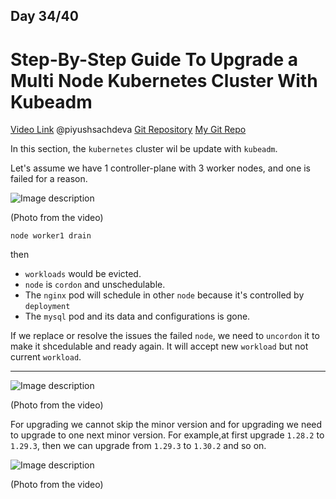 ## Day 34/40
# Step-By-Step Guide To Upgrade a Multi Node Kubernetes Cluster With Kubeadm
[Video Link](https://www.youtube.com/watch?v=NtX75Ze47EU)
@piyushsachdeva 
[Git Repository](https://github.com/piyushsachdeva/CKA-2024/)
[My Git Repo](https://github.com/sina14/40daysofkubernetes)


In this section, the `kubernetes` cluster wil be update with `kubeadm`. 


Let's assume we have 1 controller-plane with 3 worker nodes, and one is failed for a reason.

![Image description](https://dev-to-uploads.s3.amazonaws.com/uploads/articles/345zt6zp5i39fbznd57s.png)

(Photo from the video)

```
node worker1 drain
```
then
- `workloads` would be evicted.
- `node` is `cordon` and unschedulable.
- The `nginx` pod will schedule in other `node` because it's controlled by `deployment`
- The `mysql` pod and its data and configurations is gone.

 
If we replace or resolve the issues the failed `node`, we need to `uncordon` it to make it shcedulable and ready again.
It will accept new `workload` but not current `workload`. 

---


![Image description](https://dev-to-uploads.s3.amazonaws.com/uploads/articles/rh1i4j3a6lv9d0nnn6ra.png)

(Photo from the video)

For upgrading we cannot skip the minor version and for upgrading we need to upgrade to one next minor version.
For example,at first upgrade `1.28.2` to `1.29.3`, then we can upgrade from `1.29.3` to `1.30.2` and so on.

![Image description](https://dev-to-uploads.s3.amazonaws.com/uploads/articles/eanytvbfdx0nl5l31d14.png)

(Photo from the video)


















